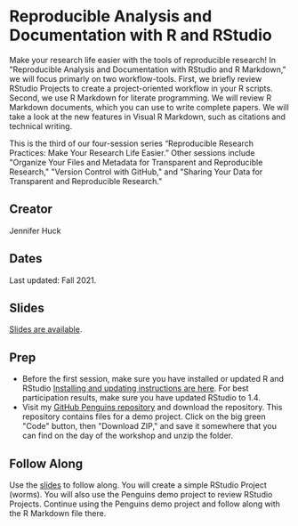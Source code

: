 # Reproducible Analysis and Documentation with R and RStudio

Make your research life easier with the tools of reproducible research! In "Reproducible Analysis and Documentation with RStudio and R Markdown," we will focus primarly on two workflow-tools. First, we briefly review RStudio Projects to create a project-oriented workflow in your R scripts. Second, we use R Markdown for literate programming. We will review R Markdown documents, which you can use to write complete papers. We will take a look at the new features in Visual R Markdown, such as citations and technical writing.

This is the third of our four-session series “Reproducible Research Practices: Make Your Research Life Easier.”  Other sessions include "Organize Your Files and Metadata for Transparent and Reproducible Research," "Version Control with GitHub," and "Sharing Your Data for Transparent and Reproducible Research."

## Creator
Jennifer Huck

## Dates
Last updated: Fall 2021.

## Slides
[Slides are available](https://jennhuck.github.io/reproAnalysis/slides/repro_analysis_R_RStudio-slides.html#1).

## Prep

- Before the first session, make sure you have installed or updated R and RStudio [Installing and updating instructions are here](https://jennhuck.github.io/workshops/install_update_R.html). For best participation results, make sure you have updated RStudio to 1.4. 
- Visit my [GitHub Penguins repository](https://github.com/jennhuck/penguins/) and download the repository. This repository contains files for a demo project. Click on the big green "Code" button, then "Download ZIP," and save it somewhere that you can find on the day of the workshop and unzip the folder.

## Follow Along

Use the [slides](https://jennhuck.github.io/reproAnalysis/slides/repro_analysis_R_RStudio-slides.html#1) to follow along.  You will create a simple RStudio Project (worms).  You will also use the Penguins demo project to review RStudio Projects.  Continue using the Penguins demo project and follow along with the R Markdown file there.
